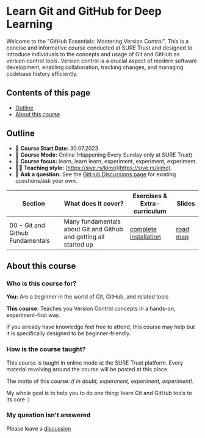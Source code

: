 # Learn Git and GitHub for Deep Learning

Welcome to the "GitHub Essentials: Mastering Version Control". This is a concise and informative course conducted at SURE Trust and designed to introduce individuals to the concepts and usage of Git and GitHub as version control tools. Version control is a crucial aspect of modern software development, enabling collaboration, tracking changes, and managing codebase history efficiently.


## Contents of this page

* [Outline](https://github.com/Harshee-Pitroda/Git-Version-Control#Outline)
* [About this course](https://github.com/Harshee-Pitroda/Git-Version-Control#about-this-course)

## Outline

* 📖 **Course Start Date:** 30.07.2023
* 🎥 **Course Mode:** Online (Happening Every Sunday only at SURE Trust)
* 🔬 **Course focus:** learn, learn learn, experiment, experiment, experiment.
* 🏃‍♂️ **Teaching style:** [https://sive.rs/kimo](https://sive.rs/kimo).
* 🤔 **Ask a question:** See the [GitHub Discussions page](https://github.com/Harshee-Pitroda/Git-Version-Control/discussions) for existing questions/ask your own.

| **Section** | **What does it cover?** | **Exercises & Extra-curriculum** | **Slides** |
| ----- | ----- | ----- | ----- |
| 00 - Git and Github Fundamentals | Many fundamentals about Git and Github and getting all started up | [complete installation](https://github.com/Harshee-Pitroda/Git-Version-Control/blob/main/SETUP.MD) | [road map](https://github.com/Harshee-Pitroda/Git-Version-Control/blob/main/Materials/1%20-%20Roadmap.jpg) |

## About this course

### Who is this course for?

**You:** Are a beginner in the world of Git, GitHub, and related tools

**This course:** Teaches you Version Control concepts in a hands-on, experiment-first way.

If you already have knowledge feel free to attend, this course may help but it is specifically designed to be beginner-friendly.

### How is the course taught?

This course is taught in online mode at the SURE Trust platform. Every material revolving around the course will be posted at this place.

The motto of this course: *if in doubt, experiment, experiment, experiment!*.

My whole goal is to help you to do one thing: learn Git and GitHub tools to its core :)


### My question isn't answered 

Please leave a [discussion](https://github.com/Harshee-Pitroda/Git-Version-Control/discussions)
